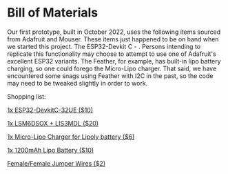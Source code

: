 # Bill of Materials

Our first prototype, built in October 2022, uses the following items sourced from Adafruit and Mouser.  These items just happened to be on hand when we started this project. The ESP32-Devkit C - .  Persons intending to replicate this functionality may choose to attempt to use one of Adafruit's excellent ESP32 variants.  The Feather, for example, has built-in lipo battery charging, so one could forego the Micro-Lipo charger.  That said, we have encountered some snags using Feather with I2C in the past, so the code may need to be tweaked slightly in order to work.


Shopping list:

[1x ESP32-DevkitC-32UE ($10)](https://www.mouser.com/ProductDetail/Espressif-Systems/ESP32-DevKitC-32UE?qs=GedFDFLaBXFguOYDKoZ3jA%3D%3D)

[1x LSM6DSOX + LIS3MDL ($20)](https://www.adafruit.com/product/4517)

[1x Micro-Lipo Charger for Lipoly battery ($6)](https://www.adafruit.com/product/4410)

[1x 1200mAh Lipo Battery ($10)](https://www.adafruit.com/product/258)

[Female/Female Jumper Wires ($2)](https://www.adafruit.com/product/1951)
